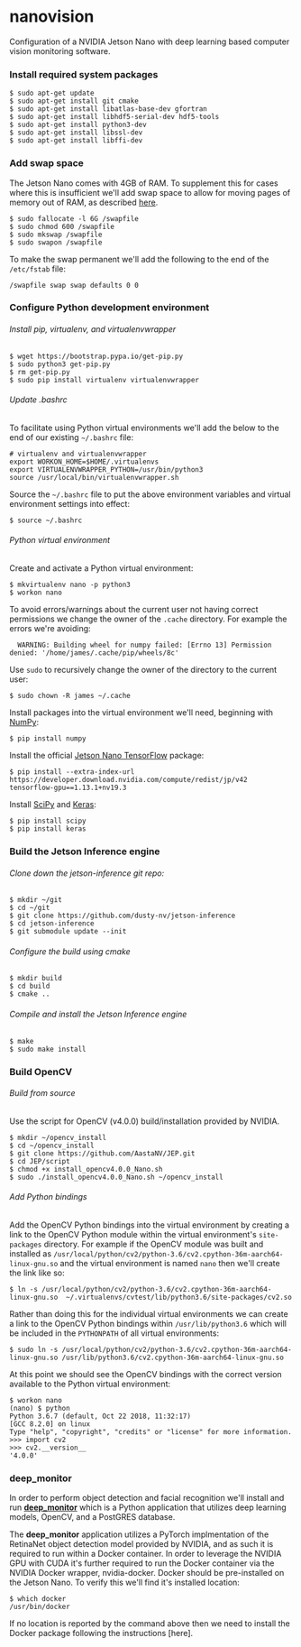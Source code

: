 # nanovision
Configuration of a NVIDIA Jetson Nano with deep learning based computer vision monitoring software.

### Install required system packages
```
$ sudo apt-get update
$ sudo apt-get install git cmake
$ sudo apt-get install libatlas-base-dev gfortran
$ sudo apt-get install libhdf5-serial-dev hdf5-tools
$ sudo apt-get install python3-dev
$ sudo apt-get install libssl-dev
$ sudo apt-get install libffi-dev
```

### Add swap space
The Jetson Nano comes with 4GB of RAM. To supplement this for cases where this is insufficient we'll add swap space to allow for moving pages of memory out of RAM, as described [here](https://linuxize.com/post/how-to-add-swap-space-on-ubuntu-18-04/).
```
$ sudo fallocate -l 6G /swapfile
$ sudo chmod 600 /swapfile
$ sudo mkswap /swapfile
$ sudo swapon /swapfile
```

To make the swap permanent we'll add the following to the end of the `/etc/fstab` file:

```
/swapfile swap swap defaults 0 0
```

### Configure Python development environment
###### Install pip, virtualenv, and virtualenvwrapper
```
$ wget https://bootstrap.pypa.io/get-pip.py
$ sudo python3 get-pip.py
$ rm get-pip.py
$ sudo pip install virtualenv virtualenvwrapper
```
###### Update .bashrc

To facilitate using Python virtual environments we'll add the below to the end of our existing `~/.bashrc` file:
```
# virtualenv and virtualenvwrapper
export WORKON_HOME=$HOME/.virtualenvs
export VIRTUALENVWRAPPER_PYTHON=/usr/bin/python3
source /usr/local/bin/virtualenvwrapper.sh
```

Source the `~/.bashrc` file to put the above environment variables and virtual environment settings into effect:
```
$ source ~/.bashrc
```

###### Python virtual environment

Create and activate a Python virtual environment:
```
$ mkvirtualenv nano -p python3
$ workon nano
```

To avoid errors/warnings about the current user not having correct permissions we change the owner of the `.cache` directory. For example the errors we're avoiding:

```
  WARNING: Building wheel for numpy failed: [Errno 13] Permission denied: '/home/james/.cache/pip/wheels/8c'
```

Use `sudo` to recursively change the owner of the directory to the current user:

```
$ sudo chown -R james ~/.cache
```

Install packages into the virtual environment we'll need, beginning with [NumPy](https://www.numpy.org/):
```
$ pip install numpy
```
Install the official [Jetson Nano TensorFlow](https://docs.nvidia.com/deeplearning/frameworks/install-tf-xavier/index.html) package:

```
$ pip install --extra-index-url https://developer.download.nvidia.com/compute/redist/jp/v42 tensorflow-gpu==1.13.1+nv19.3
```

Install [SciPy](https://www.scipy.org/) and [Keras](https://keras.io/):
```
$ pip install scipy
$ pip install keras
```

### Build the Jetson Inference engine
###### Clone down the jetson-inference git repo:
```
$ mkdir ~/git 
$ cd ~/git
$ git clone https://github.com/dusty-nv/jetson-inference
$ cd jetson-inference
$ git submodule update --init
```

###### Configure the build using cmake
```
$ mkdir build
$ cd build
$ cmake ..
```
###### Compile and install the Jetson Inference engine
```
$ make
$ sudo make install
```

### Build OpenCV
###### Build from source
Use the script for OpenCV (v4.0.0) build/installation provided by NVIDIA.
```
$ mkdir ~/opencv_install
$ cd ~/opencv_install
$ git clone https://github.com/AastaNV/JEP.git
$ cd JEP/script
$ chmod +x install_opencv4.0.0_Nano.sh
$ sudo ./install_opencv4.0.0_Nano.sh ~/opencv_install
```
###### Add Python bindings
Add the OpenCV Python bindings into the virtual environment by creating a link to the OpenCV Python module within the virtual environment's `site-packages` directory. For example if the OpenCV module was built and installed as `/usr/local/python/cv2/python-3.6/cv2.cpython-36m-aarch64-linux-gnu.so` and the virtual environment is named `nano` then we'll create the link like so:

```
$ ln -s /usr/local/python/cv2/python-3.6/cv2.cpython-36m-aarch64-linux-gnu.so  ~/.virtualenvs/cvtest/lib/python3.6/site-packages/cv2.so
```
Rather than doing this for the individual virtual environments we can create a link to the OpenCV Python bindings within `/usr/lib/python3.6` which will be included in the `PYTHONPATH` of all virtual environments:
```
$ sudo ln -s /usr/local/python/cv2/python-3.6/cv2.cpython-36m-aarch64-linux-gnu.so /usr/lib/python3.6/cv2.cpython-36m-aarch64-linux-gnu.so
```

At this point we should see the OpenCV bindings with the correct version available to the Python virtual environment:
```
$ workon nano
(nano) $ python
Python 3.6.7 (default, Oct 22 2018, 11:32:17) 
[GCC 8.2.0] on linux
Type "help", "copyright", "credits" or "license" for more information.
>>> import cv2
>>> cv2.__version__
'4.0.0'
```
### deep_monitor
In order to perform object detection and facial recognition we'll install and run [**deep_monitor**](https://github.com/monocongo/deep_monitor) which is a Python application that utilizes deep learning models, OpenCV, and a PostGRES database.

The **deep_monitor** application utilizes a PyTorch implmentation of the RetinaNet object detection model provided by NVIDIA, and as such it is required to run within a Docker container. In order to leverage the NVIDIA GPU with CUDA it's further required to run the Docker container via the NVIDIA Docker wrapper, nvidia-docker.
Docker should be pre-installed on the Jetson Nano. To verify this we'll find it's installed location:
```
$ which docker
/usr/bin/docker
```
If no location is reported by the command above then we need to install the Docker package following the instructions [here].